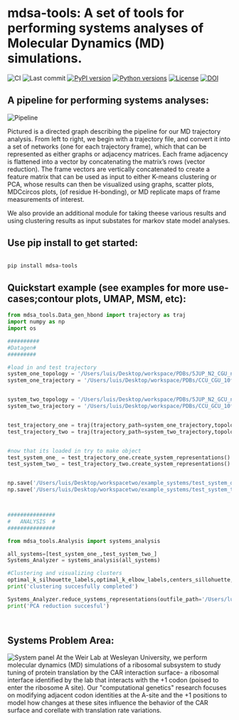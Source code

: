 # mdsa-tools: A set of tools for performing systems analyses of Molecular Dynamics (MD) simulations.

![CI](https://img.shields.io/badge/CI-passing-brightgreen)
![Last commit](https://img.shields.io/github/last-commit/zeper-eng/workspace)
[![PyPI version](https://img.shields.io/pypi/v/mdsa-tools.svg)](https://pypi.org/project/mdsa-tools/)
[![Python versions](https://img.shields.io/pypi/pyversions/mdsa-tools.svg)](https://pypi.org/project/mdsa-tools/)
[![License](https://img.shields.io/pypi/l/mdsa-tools.svg)](https://github.com/<user>/<repo>/blob/main/LICENSE)
[![DOI](https://img.shields.io/badge/DOI--blue)]()

## A pipeline for performing systems analyses:
![Pipeline](https://raw.githubusercontent.com/zeper-eng/workspace/main/resources/Pipelineflic.png)

 Pictured is a directed graph describing the pipeline for our MD trajectory analysis. From left to right, we begin with a trajectory file, and convert it into a set of networks (one for each trajectory frame), which that can be represented as either graphs or adjacency matrices. Each frame adjacency is flattened into a vector by concatenating the matrix’s rows (vector reduction). The frame vectors are vertically concatenated to create a feature matrix that can be used as input to either K-means clustering or PCA, whose results can then be visualized using graphs, scatter plots, MDCcircos plots, (of residue H-bonding), or MD replicate maps of frame measurements of interest.


 We also provide an additional module for taking theese various results and using clustering results as input substates for markov state model analyses.

## Use pip install to get started:

```bash

pip install mdsa-tools

```

## Quickstart example (see examples for more use-cases;contour plots, UMAP, MSM, etc):
```python
from mdsa_tools.Data_gen_hbond import trajectory as traj
import numpy as np
import os

##########
#Datagen#
#########

#load in and test trajectory
system_one_topology = '/Users/luis/Desktop/workspace/PDBs/5JUP_N2_CGU_nowat.prmtop'
system_one_trajectory = '/Users/luis/Desktop/workspace/PDBs/CCU_CGU_10frames.mdcrd' 


system_two_topology = '/Users/luis/Desktop/workspace/PDBs/5JUP_N2_GCU_nowat.prmtop'
system_two_trajectory = '/Users/luis/Desktop/workspace/PDBs/CCU_GCU_10frames.mdcrd' 


test_trajectory_one = traj(trajectory_path=system_one_trajectory,topology_path=system_one_topology)
test_trajectory_two = traj(trajectory_path=system_two_trajectory,topology_path=system_two_topology)


#now that its loaded in try to make object
test_system_one_ = test_trajectory_one.create_system_representations()
test_system_two_ = test_trajectory_two.create_system_representations()


np.save('/Users/luis/Desktop/workspacetwo/example_systems/test_system_one',test_system_one_)
np.save('/Users/luis/Desktop/workspacetwo/example_systems/test_system_two',test_system_two_)



###############
#   ANALYSIS  #
###############

from mdsa_tools.Analysis import systems_analysis

all_systems=[test_system_one_,test_system_two_]
Systems_Analyzer = systems_analysis(all_systems)

#Clustering and visualizing clusters 
optimal_k_silhouette_labels,optimal_k_elbow_labels,centers_sillohuette,centers_elbow = Systems_Analyzer.cluster_system_level(outfile_path='/Users/luis/Desktop/workspacetwo/manuscript_explorations/syskmeans/',max_clusters=25)
print('clustering succesfully completed')

Systems_Analyzer.reduce_systems_representations(outfile_path='/Users/luis/Desktop/workspace/test_output/PCA/test_' colormappings=optimal_k_silhouette_labels) #you could do method=PCA/UMAP here
print('PCA reduction succesful')




```

## Systems Problem Area:

![System panel](https://raw.githubusercontent.com/zeper-eng/workspace/main/resources/PanelA_summerposter.png)
At the Weir Lab at Wesleyan University, we perform molecular dynamics (MD) simulations of a ribosomal subsystem to study tuning of protein translation by the CAR interaction surface- a ribosomal interface identified by the lab that interacts with the +1 codon (poised to enter the ribosome A site). Our "computational genetics" research focuses on modifying adjacent codon identities at the A-site and the +1 positions to model how changes at these sites influence the behavior of the CAR surface and corellate with translation rate variations.






